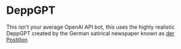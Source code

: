 # DeppGPT

This isn't your average OpenAI API bot, this uses the highly realistic DeppGPT created by the German satirical newspaper known as [der Postillon](https://www.der-postillon.com/2023/05/deppgpt.html)
